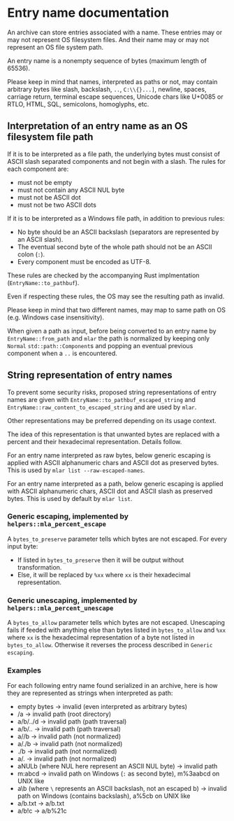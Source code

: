 Entry name documentation
=

An archive can store entries associated with a name. These entries may or may
not represent OS filesystem files. And their name may or may not represent an
OS file system path.

An entry name is a nonempty sequence of bytes (maximum length of 65536).

Please keep in mind that names, interpreted as paths or not, may contain
arbitrary bytes like slash, backslash, `..`, `C:\\{}...]`, newline, spaces,
carriage return, terminal escape sequences, Unicode chars like U+0085 or RTLO,
HTML, SQL, semicolons, homoglyphs, etc.

## Interpretation of an entry name as an OS filesystem file path

If it is to be interpreted as a file path, the underlying bytes must consist of
ASCII slash separated components and not begin with a slash.
The rules for each component are:
* must not be empty
* must not contain any ASCII NUL byte
* must not be ASCII dot
* must not be two ASCII dots

If it is to be interpreted as a Windows file path, in addition to previous rules:
* No byte should be an ASCII backslash (separators are represented by an ASCII slash).
* The eventual second byte of the whole path should not be an ASCII colon (`:`).
* Every component must be encoded as UTF-8.

These rules are checked by the accompanying Rust implmentation (`EntryName::to_pathbuf`).

Even if respecting these rules, the OS may see the resulting path as invalid.

Please keep in mind that two different names, may map to same path on OS
(e.g. Windows case insensitivity).

When given a path as input, before being converted to an entry name by
`EntryName::from_path` and `mlar` the path is normalized by keeping only
`Normal` `std::path::Component`s and popping an eventual previous component when
a `..` is encountered.

## String representation of entry names

To prevent some security risks, proposed string representations of entry names
are given with `EntryName::to_pathbuf_escaped_string` and
`EntryName::raw_content_to_escaped_string` and are used by `mlar`.

Other representations may be preferred depending on its usage context.

The idea of this representation is that unwanted bytes are replaced with a
percent and their hexadecimal representation. Details follow.

For an entry name interpreted as raw bytes, below generic escaping is applied
with ASCII alphanumeric chars and ASCII dot as preserved bytes. This is used by
`mlar list --raw-escaped-names`.

For an entry name interpreted as a path, below generic escaping is applied
with ASCII alphanumeric chars, ASCII dot and ASCII slash as preserved bytes.
This is used by default by `mlar list`.

### Generic escaping, implemented by `helpers::mla_percent_escape`

A `bytes_to_preserve` parameter tells which bytes are not escaped.
For every input byte:
* If listed in `bytes_to_preserve` then it will be output without transformation.
* Else, it will be replaced by `%xx` where `xx` is their hexadecimal representation.

### Generic unescaping, implemented by `helpers::mla_percent_unescape`

A `bytes_to_allow` parameter tells which bytes are not escaped.
Unescaping fails if feeded with anything else than bytes listed in
`bytes_to_allow` and `%xx` where `xx` is the hexadecimal representation of a
byte not listed in `bytes_to_allow`. Otherwise it reverses the process described
in `Generic escaping`.

### Examples

For each following entry name found serialized in an archive, here is how they are represented as strings when interpreted as path:
* empty bytes -> invalid (even interpreted as arbitrary bytes)
* /a -> invalid path (root directory)
* a/b/../d -> invalid path (path traversal)
* a/b/.. -> invalid path (path traversal)
* a//b -> invalid path (not normalized)
* a/./b -> invalid path (not normalized)
* ./b -> invalid path (not normalized)
* a/. -> invalid path (not normalized)
* aNULb (where NUL here represent an ASCII NUL byte) -> invalid path
* m:abcd -> invalid path on Windows (`:` as second byte), m%3aabcd on UNIX like
* a\b (where `\` represents an ASCII backslash, not an escaped b) -> invalid path on Windows (contains backslash), a%5cb on UNIX like
* a/b.txt -> a/b.txt
* a/b!c -> a/b%21c
